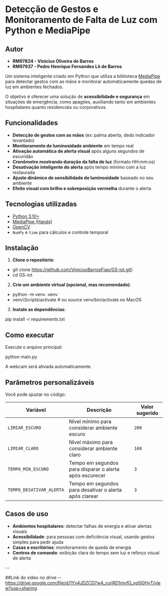 
# Detecção de Gestos e Monitoramento de Falta de Luz com Python e MediaPipe

##  Autor

- **RM97824 - Vinicius Oliveira de Barros**
- **RM97937 - Pedro Henrique Fernandes Lô de Barros**  


Um sistema inteligente criado em Python que utiliza a biblioteca [MediaPipe](https://mediapipe.dev/) para detectar gestos com as mãos e monitorar automaticamente quedas de luz em ambientes fechados. 

O objetivo é oferecer uma solução de **acessibilidade e segurança** em situações de emergência, como apagões, auxiliando tanto em ambientes hospitalares quanto residenciais ou corporativos.

## Funcionalidades

-  **Detecção de gestos com as mãos** (ex: palma aberta, dedo indicador levantado)
-  **Monitoramento de luminosidade ambiente** em tempo real
-  **Ativação automática de alerta visual** após alguns segundos de escuridão
-  **Cronômetro mostrando duração da falta de luz** (formato HH:mm:ss)
-  **Desativação inteligente do alerta** após tempo mínimo com a luz restaurada
-  **Ajuste dinâmico de sensibilidade de luminosidade** baseado no seu ambiente
-  **Efeito visual com brilho e sobreposição vermelha** durante o alerta

##  Tecnologias utilizadas

- [Python 3.10+](https://www.python.org/)
- [MediaPipe (Hands)](https://google.github.io/mediapipe/solutions/hands.html)
- [OpenCV](https://opencv.org/)
- `NumPy` e `time` para cálculos e controle temporal

## Instalação

1. **Clone o repositório**:

- git clone https://github.com/ViniciusBarrosFiap/GS-iot.git)
- cd GS-iot


2. **Crie um ambiente virtual (opcional, mas recomendado)**:

- python -m venv .venv
- venv\Scripts\activate # ou source venv/bin/activate no MacOS


3. **Instale as dependências**:

pip install -r requirements.txt


## Como executar

Execute o arquivo principal:


python main.py

A webcam será ativada automaticamente.

##  Parâmetros personalizáveis

Você pode ajustar no código:

| Variável                  | Descrição                                                | Valor sugerido |
|---------------------------|------------------------------------------------------------|----------------|
| `LIMIAR_ESCURO`           | Nível mínimo para considerar ambiente escuro               | `200`          |
| `LIMIAR_CLARO`            | Nível máximo para considerar ambiente claro                | `160`          |
| `TEMPO_MIN_ESCURO`        | Tempo em segundos para disparar o alerta após escurecer    | `3`            |
| `TEMPO_DESATIVAR_ALERTA`  | Tempo em segundos para desativar o alerta após clarear     | `3`            |

##  Casos de uso

- **Ambientes hospitalares**: detectar falhas de energia e ativar alertas visuais
- **Acessibilidade**: para pessoas com deficiência visual, usando gestos simples para pedir ajuda
- **Casas e escritórios**: monitoramento de queda de energia
- **Centros de comando**: exibição clara do tempo sem luz e reforço visual de alerta

-- 

##Link do vídeo no drive
-- https://drive.google.com/file/d/1Yv4JDZCD7w4_ruriRD1mvfG_yq5I0HyT/view?usp=sharing
